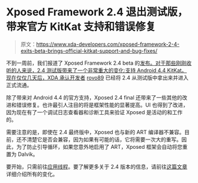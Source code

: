 # Xposed Framework 2.4 退出测试版，带来官方 KitKat 支持和错误修复

> 原文：<https://www.xda-developers.com/xposed-framework-2-4-exits-beta-brings-official-kitkat-support-and-bug-fixes/>

不到一周前，我们报道了 Xposed Framework 2.4 beta 的[发布。对于那些刚刚收听的人来说，2.4 测试版带来了一个非常重大的变化:支持 Android 4.4 KitKat。现在仅仅几天后，XDA 承认开发者](http://www.xda-developers.com/android/xposed-framework-now-compatible-with-android-4-4/ "Xposed Framework Now Compatible with Android 4.4") [rovo89](http://forum.xda-developers.com/member.php?u=4419114) 已经将 2.4 从测试版中拿出来并进入正式流通。

除了带来对 Android 4.4 的官方支持，Xposed 2.4 final 还带来了一些其他的改进和错误修复。也许最引人注目的将是框架性能的显著提高。UI 也得到了改进，因为现在有了一个调试日志查看器和诊断工具来验证 Xposed 是活动的和工作的。

需要注意的是，即使在 2.4 最终版中，Xposed 也与新的 ART 编译器不兼容。目前，还不清楚它是否会兼容，因为如果有可能的话，它将需要一次大的重写。因此，为了防止引导循环，如果您意外地启用了 ART，Xposed 框架会自动将您重置为 Dalvik。

要开始，只需前往[应用线程](http://forum.xda-developers.com/showthread.php?t=1574401)。要了解更多关于 2.4 版本的信息，请前往[这篇文章](http://forum.xda-developers.com/showthread.php?p=47991707#post47991707)详细介绍所有的变化。